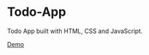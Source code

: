 # Todo-App
Todo App built with HTML, CSS and JavaScript.

[Demo](https://dillon-porter.github.io/Todo-App/)
